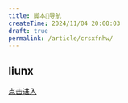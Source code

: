 ```yaml
---
title: 脚本🌌导航
createTime: 2024/11/04 20:00:03
draft: true
permalink: /article/crsxfnhw/
---
```


## liunx

[点击进入](/搭建/Liunx.md)